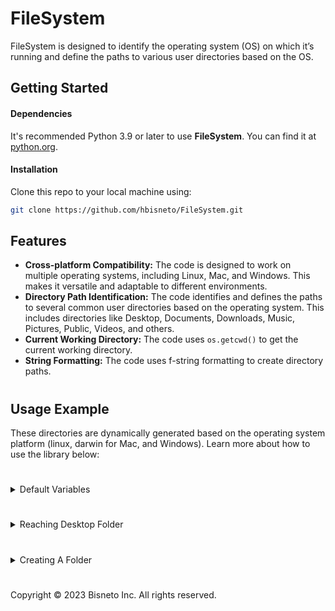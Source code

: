 # FileSystem

FileSystem is designed to identify the operating system (OS) on which it’s running and define the paths to various user directories based on the OS.

## Getting Started

#### Dependencies

It's recommended Python 3.9 or later to use **FileSystem**. You can find it at [python.org](https://www.python.org/).

#### Installation
Clone this repo to your local machine using:

```sh
git clone https://github.com/hbisneto/FileSystem.git
```
## Features
- **Cross-platform Compatibility:** The code is designed to work on multiple operating systems, including Linux, Mac, and Windows. This makes it versatile and adaptable to different environments.
- **Directory Path Identification:** The code identifies and defines the paths to several common user directories based on the operating system. This includes directories like Desktop, Documents, Downloads, Music, Pictures, Public, Videos, and others.
- **Current Working Directory:** The code uses `os.getcwd()` to get the current working directory.
- **String Formatting:** The code uses f-string formatting to create directory paths.

#

## Usage Example

These directories are dynamically generated based on the operating system platform (linux, darwin for Mac, and Windows). Learn more about how to use the library below:

#

<details>
<summary>Default Variables</summary>

```py
import filesystem as fs

# prints the current directory
print(fs.CURRENT_LOCATION)

# prints the User directory
print(fs.user)

# prints the Desktop directory
print(fs.desktop)

# prints the Documents directory
print(fs.documents)

# prints the Downloads directory
print(fs.downloads)

# prints the Music directory
print(fs.music)

# prints the Pictures directory
print(fs.pictures)

# prints the Public directory
print(fs.public)

# prints the Videos directory
print(fs.videos)

# prints Templates directory folder in Linux Environments
print(fs.linux_templates) # (specific to Linux)

# prints Applications directory folder in macOS Environments
print(fs.mac_applications) # (specific to Mac)

# prints Movies directory folder in macOS Environments
print(fs.mac_movies) # (specific to Mac)

# prints ApplicationData directory folder in Windows Environments
print(fs.windows_applicationData) # (specific to Windows)

# prints LocalAppData directory folder in Windows Environments
print(fs.windows_localappdata) # (specific to Windows)

# prints Temp directory folder in Windows Environments
print(fs.windows_temp) # (specific to Windows)

# prints Favorites directory folder in Windows Environments
print(fs.windows_favorites) # (specific to Windows)
```
</details>

#

<details>
<summary>Reaching Desktop Folder</summary>

In this exemple of code, we will get the Desktop URL of your operating system.

```py
import filesystem as fs

desk = fs.desktop

print(desk)
```

Output:

```py
## On Linux
/home/YOU/Desktop

## On macOS
/Users/YOU/Desktop

## On Windows
C:\Users\YOU\Desktop
```
</details>

#

<details>
<summary>Creating A Folder</summary>

This exemple shows how to create a folder inside the `Documents` folder.

```py
import filesystem as fs
import os

bd_folder = "database"
try:
   # The directory "database" will be added inside "Documents"
   # /Users/YOU/Documents/database
   os.mkdir(os.path.join(fs.documents, bd_folder))
except:
   print("Could`t create the folder")
```
</details>

#

Copyright © 2023 Bisneto Inc. All rights reserved.